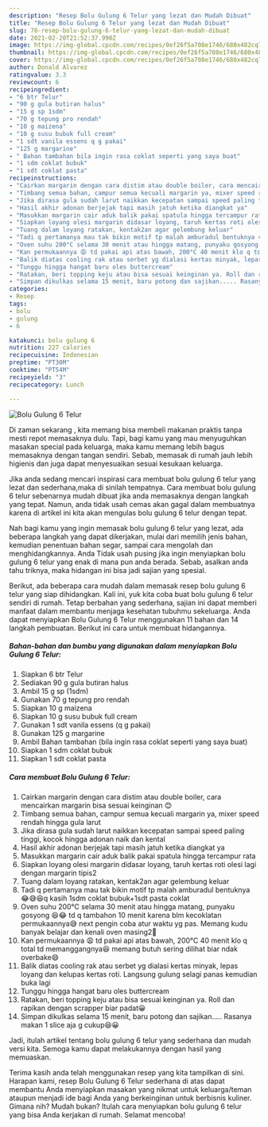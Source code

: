 ```yaml
---
description: "Resep Bolu Gulung 6 Telur yang lezat dan Mudah Dibuat"
title: "Resep Bolu Gulung 6 Telur yang lezat dan Mudah Dibuat"
slug: 78-resep-bolu-gulung-6-telur-yang-lezat-dan-mudah-dibuat
date: 2021-02-20T21:52:37.990Z
image: https://img-global.cpcdn.com/recipes/0ef26f5a708e1746/680x482cq70/bolu-gulung-6-telur-foto-resep-utama.jpg
thumbnail: https://img-global.cpcdn.com/recipes/0ef26f5a708e1746/680x482cq70/bolu-gulung-6-telur-foto-resep-utama.jpg
cover: https://img-global.cpcdn.com/recipes/0ef26f5a708e1746/680x482cq70/bolu-gulung-6-telur-foto-resep-utama.jpg
author: Donald Alvarez
ratingvalue: 3.3
reviewcount: 6
recipeingredient:
- "6 btr Telur"
- "90 g gula butiran halus"
- "15 g sp 1sdm"
- "70 g tepung pro rendah"
- "10 g maizena"
- "10 g susu bubuk full cream"
- "1 sdt vanila essens q g pakai"
- "125 g margarine"
- " Bahan tambahan bila ingin rasa coklat seperti yang saya buat"
- "1 sdm coklat bubuk"
- "1 sdt coklat pasta"
recipeinstructions:
- "Cairkan margarin dengan cara distim atau double boiler, cara mencairkan margarin bisa sesuai keinginan 😊"
- "Timbang semua bahan, campur semua kecuali margarin ya, mixer speed rendah hingga gula larut"
- "Jika dirasa gula sudah larut naikkan kecepatan sampai speed paling tinggi, kocok hingga adonan naik dan kental"
- "Hasil akhir adonan berjejak tapi masih jatuh ketika diangkat ya"
- "Masukkan margarin cair aduk balik pakai spatula hingga tercampur rata"
- "Siapkan loyang olesi margarin didasar loyang, taruh kertas roti olesi lagi dengan margarin tipis2"
- "Tuang dalam loyang ratakan, kentak2an agar gelembung keluar"
- "Tadi q pertamanya mau tak bikin motif tp malah amburadul bentuknya 😂😅😆q kasih 1sdm coklat bubuk+1sdt pasta coklat"
- "Oven suhu 200°C selama 30 menit atau hingga matang, punyaku gosyong 😆😂 td q tambahon 10 menit karena blm kecoklatan permukaannya😅 next pengin coba atur waktu yg pas. Memang kudu banyak belajar dan kenali oven masing2🤗"
- "Kan permukaannya 😩 td pakai api atas bawah, 200°C 40 menit klo q total td memanggangnya😆 memang butuh sering dilihat biar ndak overbake😄"
- "Balik diatas cooling rak atau serbet yg dialasi kertas minyak, lepas loyang dan kelupas kertas roti. Langsung gulung selagi panas kemudian buka lagi"
- "Tunggu hingga hangat baru oles buttercream"
- "Ratakan, beri topping keju atau bisa sesuai keinginan ya. Roll dan rapikan dengan scrapper biar padat😀"
- "Simpan dikulkas selama 15 menit, baru potong dan sajikan..... Rasanya makan 1 slice aja g cukup😆😀"
categories:
- Resep
tags:
- bolu
- gulung
- 6

katakunci: bolu gulung 6 
nutrition: 227 calories
recipecuisine: Indonesian
preptime: "PT30M"
cooktime: "PT54M"
recipeyield: "3"
recipecategory: Lunch

---
```



![Bolu Gulung 6 Telur](https://img-global.cpcdn.com/recipes/0ef26f5a708e1746/680x482cq70/bolu-gulung-6-telur-foto-resep-utama.jpg)

Di zaman  sekarang , kita memang bisa membeli makanan praktis tanpa mesti repot memasaknya dulu. Tapi, bagi kamu yang mau menyuguhkan masakan special pada keluarga, maka kamu memang lebih bagus memasaknya dengan tangan sendiri. Sebab, memasak di rumah jauh lebih higienis dan juga dapat menyesuaikan sesuai kesukaan keluarga.

Jika anda sedang mencari inspirasi cara membuat bolu gulung 6 telur yang lezat dan sederhana,maka di sinilah tempatnya. Cara membuat bolu gulung 6 telur  sebenarnya mudah dibuat jika anda memasaknya dengan langkah yang tepat. Namun, anda tidak usah cemas akan gagal dalam membuatnya 
karena di artikel ini kita akan mengulas bolu gulung 6 telur dengan tepat.  



Nah bagi kamu yang ingin memasak bolu gulung 6 telur yang lezat, ada beberapa langkah yang dapat dikerjakan, mulai dari memilih jenis bahan, kemudian penentuan bahan segar, sampai cara mengolah dan menghidangkannya. Anda Tidak usah pusing jika ingin menyiapkan bolu gulung 6 telur yang enak di mana pun anda berada. Sebab, asalkan anda  tahu triknya, maka hidangan ini bisa jadi sajian yang spesial.

Berikut, ada beberapa cara mudah dalam memasak resep bolu gulung 6 telur yang siap dihidangkan. Kali ini, yuk kita coba buat bolu gulung 6 telur sendiri di rumah. Tetap berbahan yang sederhana, sajian ini dapat memberi manfaat dalam membantu menjaga kesehatan tubuhmu sekeluarga. Anda dapat menyiapkan Bolu Gulung 6 Telur menggunakan 11 bahan dan 14 langkah pembuatan. Berikut ini cara untuk membuat hidangannya.

<!--inarticleads1-->

##### Bahan-bahan dan bumbu yang digunakan dalam menyiapkan Bolu Gulung 6 Telur:

1. Siapkan 6 btr Telur
1. Sediakan 90 g gula butiran halus
1. Ambil 15 g sp (1sdm)
1. Gunakan 70 g tepung pro rendah
1. Siapkan 10 g maizena
1. Siapkan 10 g susu bubuk full cream
1. Gunakan 1 sdt vanila essens (q g pakai)
1. Gunakan 125 g margarine
1. Ambil  Bahan tambahan (bila ingin rasa coklat seperti yang saya buat)
1. Siapkan 1 sdm coklat bubuk
1. Siapkan 1 sdt coklat pasta




<!--inarticleads2-->

##### Cara membuat Bolu Gulung 6 Telur:

1. Cairkan margarin dengan cara distim atau double boiler, cara mencairkan margarin bisa sesuai keinginan 😊
1. Timbang semua bahan, campur semua kecuali margarin ya, mixer speed rendah hingga gula larut
1. Jika dirasa gula sudah larut naikkan kecepatan sampai speed paling tinggi, kocok hingga adonan naik dan kental
1. Hasil akhir adonan berjejak tapi masih jatuh ketika diangkat ya
1. Masukkan margarin cair aduk balik pakai spatula hingga tercampur rata
1. Siapkan loyang olesi margarin didasar loyang, taruh kertas roti olesi lagi dengan margarin tipis2
1. Tuang dalam loyang ratakan, kentak2an agar gelembung keluar
1. Tadi q pertamanya mau tak bikin motif tp malah amburadul bentuknya 😂😅😆q kasih 1sdm coklat bubuk+1sdt pasta coklat
1. Oven suhu 200°C selama 30 menit atau hingga matang, punyaku gosyong 😆😂 td q tambahon 10 menit karena blm kecoklatan permukaannya😅 next pengin coba atur waktu yg pas. Memang kudu banyak belajar dan kenali oven masing2🤗
1. Kan permukaannya 😩 td pakai api atas bawah, 200°C 40 menit klo q total td memanggangnya😆 memang butuh sering dilihat biar ndak overbake😄
1. Balik diatas cooling rak atau serbet yg dialasi kertas minyak, lepas loyang dan kelupas kertas roti. Langsung gulung selagi panas kemudian buka lagi
1. Tunggu hingga hangat baru oles buttercream
1. Ratakan, beri topping keju atau bisa sesuai keinginan ya. Roll dan rapikan dengan scrapper biar padat😀
1. Simpan dikulkas selama 15 menit, baru potong dan sajikan..... Rasanya makan 1 slice aja g cukup😆😀




Jadi, itulah artikel tentang  bolu gulung 6 telur  yang sederhana dan mudah versi kita. Semoga kamu dapat melakukannya dengan hasil yang memuaskan. 

Terima kasih anda telah menggunakan resep yang kita tampilkan di sini. Harapan kami, resep  Bolu Gulung 6 Telur sederhana di atas dapat membantu Anda menyiapkan masakan yang nikmat untuk keluarga/teman ataupun menjadi ide bagi Anda yang berkeinginan untuk berbisnis kuliner. Gimana nih? Mudah bukan? Itulah cara menyiapkan bolu gulung 6 telur yang bisa Anda kerjakan di rumah. Selamat mencoba!

